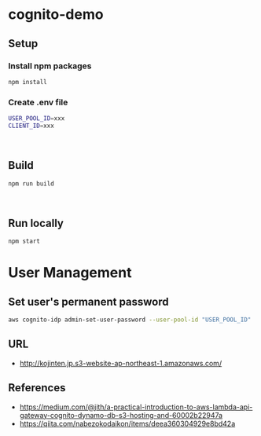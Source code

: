 # cognito-demo
## Setup
### Install npm packages
```sh
npm install
```
### Create .env file
```sh
USER_POOL_ID=xxx
CLIENT_ID=xxx
```

&nbsp;

## Build
```sh
npm run build
```

&nbsp;

## Run locally
```sh
npm start
```

# User Management
## Set user's permanent password
```sh
aws cognito-idp admin-set-user-password --user-pool-id "USER_POOL_ID"  --username "USER_NAME" --password "NEW_PASSWORD" --permanent
```

## URL
- http://kojinten.jp.s3-website-ap-northeast-1.amazonaws.com/


## References
- https://medium.com/@jith/a-practical-introduction-to-aws-lambda-api-gateway-cognito-dynamo-db-s3-hosting-and-60002b22947a
- https://qiita.com/nabezokodaikon/items/deea360304929e8bd42a
